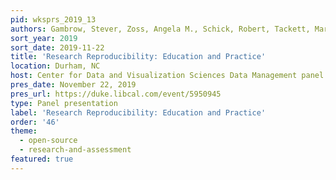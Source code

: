 ```yaml
---
pid: wksprs_2019_13
authors: Gambrow, Stever, Zoss, Angela M., Schick, Robert, Tackett, Maria
sort_year: 2019
sort_date: 2019-11-22
title: 'Research Reproducibility: Education and Practice'
location: Durham, NC
host: Center for Data and Visualization Sciences Data Management panel series
pres_date: November 22, 2019
pres_url: https://duke.libcal.com/event/5950945
type: Panel presentation
label: 'Research Reproducibility: Education and Practice'
order: '46'
theme: 
  - open-source
  - research-and-assessment
featured: true
---
```

